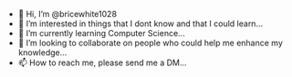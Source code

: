 - 👋 Hi, I’m @bricewhite1028
- 👀 I’m interested in things that I dont know and that I could learn...
- 🌱 I’m currently learning Computer Science...
- 💞️ I’m looking to collaborate on people who could help me enhance my knowledge...
- 📫 How to reach me, please send me a DM...

<!---
bricewhite1028/bricewhite1028 is a ✨ special ✨ repository because its `README.md` (this file) appears on your GitHub profile.
You can click the Preview link to take a look at your changes.
--->
